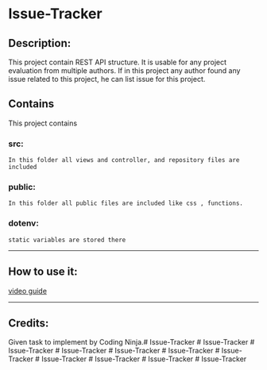 # Issue-Tracker

## Description:
This project contain REST API structure. It is usable for any project evaluation from multiple authors. If in this project any author found any issue related to this project, he can list issue for this project.


## Contains 
This project contains

### src: 
    In this folder all views and controller, and repository files are included

### public:
    In this folder all public files are included like css , functions.

### dotenv:
    static variables are stored there

---

## How to use it:
[video guide](https://app.screencastify.com/v3/watch/uP1nS3MtKihqehfGGsc5)

***

## Credits:
 Given task to implement by Coding Ninja.#   I s s u e - T r a c k e r  
 #   I s s u e - T r a c k e r  
 #   I s s u e - T r a c k e r  
 #   I s s u e - T r a c k e r  
 #   I s s u e - T r a c k e r  
 #   I s s u e - T r a c k e r  
 #   I s s u e - T r a c k e r  
 #   I s s u e - T r a c k e r  
 #   I s s u e - T r a c k e r  
 #   I s s u e - T r a c k e r  
 #   I s s u e - T r a c k e r  
 